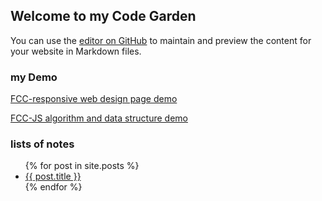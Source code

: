 
## Welcome to my Code Garden

You can use the [editor on GitHub](https://github.com/960761/myCodeGarden/edit/master/README.md) to maintain and preview the content for your website in Markdown files.

### my Demo
[FCC-responsive web design page demo](https://github.com/960761/myCodeGarden/tree/master/FreeCodeCamp/responsiveWebDesign/readme.md)

[FCC-JS algorithm and data structure demo](https://github.com/960761/myCodeGarden/tree/master/FreeCodeCamp/JS_AlgorithmAndDataStructure/readme.md)

### lists of notes


<ul>
  {% for post in site.posts %}
    <li>
      <a href="{{ site.baseurl }}{{ post.url }}">{{ post.title }}</a>
    </li>
  {% endfor %}
</ul>



